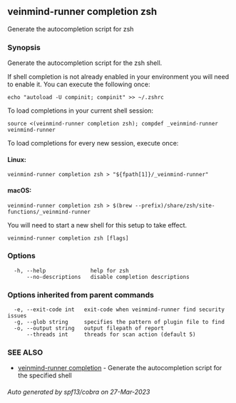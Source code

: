 ## veinmind-runner completion zsh

Generate the autocompletion script for zsh

### Synopsis

Generate the autocompletion script for the zsh shell.

If shell completion is not already enabled in your environment you will need
to enable it.  You can execute the following once:

	echo "autoload -U compinit; compinit" >> ~/.zshrc

To load completions in your current shell session:

	source <(veinmind-runner completion zsh); compdef _veinmind-runner veinmind-runner

To load completions for every new session, execute once:

#### Linux:

	veinmind-runner completion zsh > "${fpath[1]}/_veinmind-runner"

#### macOS:

	veinmind-runner completion zsh > $(brew --prefix)/share/zsh/site-functions/_veinmind-runner

You will need to start a new shell for this setup to take effect.


```
veinmind-runner completion zsh [flags]
```

### Options

```
  -h, --help              help for zsh
      --no-descriptions   disable completion descriptions
```

### Options inherited from parent commands

```
  -e, --exit-code int   exit-code when veinmind-runner find security issues
  -g, --glob string     specifies the pattern of plugin file to find
  -o, --output string   output filepath of report
      --threads int     threads for scan action (default 5)
```

### SEE ALSO

* [veinmind-runner completion](veinmind-runner_completion.md)	 - Generate the autocompletion script for the specified shell

###### Auto generated by spf13/cobra on 27-Mar-2023
